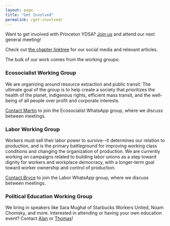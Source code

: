 ```yaml
---
layout: page
title: "Get Involved"
permalink: /get-involved/
---
```


Want to get involved with Princeton YDSA? [Join us](https://forms.gle/t3kyXPW2Tu1MK4BB8) and attend our next general meeting!

Check out [the chapter linktree](https://linktr.ee/princetonydsa) for our social media and relevant articles.

The bulk of our work comes from the working groups:

### Ecosocialist Working Group

We are organizing around resource extraction and public transit. The ultimate goal of the group is to help create a society that prioritizes the health of the planet, indigenous rights, efficient mass transit, and the well-being of all people over profit and corporate interests.

[Contact Martin](mailto:mmastnak@princeton.edu) to join the Ecosocialist WhatsApp group, where we discuss between meetings.

### Labor Working Group

Workers must sell their labor power to survive--it determines our relation to production, and is the primary battleground for improving working class conditions and changing the organization of production. We are currently working on campaigns related to building labor unions as a step toward dignity for workers and workplace democracy, with a longer-term goal toward worker ownership and control of production.

[Contact Bryce](mailto:brycespringfield@princeton.edu) to join the Labor WhatsApp group, where we discuss between meetings.

### Political Education Working Group

We bring in speakers like Sara Mughal of Starbucks Workers United, Noam Chomsky, and more. Interested in attending or having your own education event? Contact [Alan](mailto:ap3169@princeton.edu) or [Thomas](mailto:tc6305@princeton.edu)!
